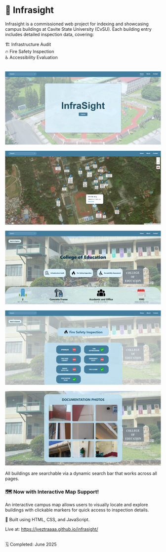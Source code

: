 # 🏫 Infrasight

Infrasight is a commissioned web project for indexing and showcasing campus buildings at Cavite State University (CvSU). Each building entry includes detailed inspection data, covering: <br>

🏗️ Infrastructure Audit <br>
🔥 Fire Safety Inspection <br>
♿ Accessibility Evaluation <br><br>

![Landing Page Preview](others/images/preview.png) <br><br>
![Landing Page Preview](others/images/preview2.png) <br><br>
![Landing Page Preview](others/images/preview3.png) <br><br>
![Landing Page Preview](others/images/preview4.png) <br><br>
![Landing Page Preview](others/images/preview5.png) <br>

All buildings are searchable via a dynamic search bar that works across all pages. <br>

### 🗺️ Now with Interactive Map Support!
An interactive campus map allows users to visually locate and explore buildings with clickable markers for quick access to inspection details. <br>

📁 Built using HTML, CSS, and JavaScript. <br>

Live at: https://jveztraaaa.github.io/infrasight/
<br><br>

🗓️ Completed: June 2025
